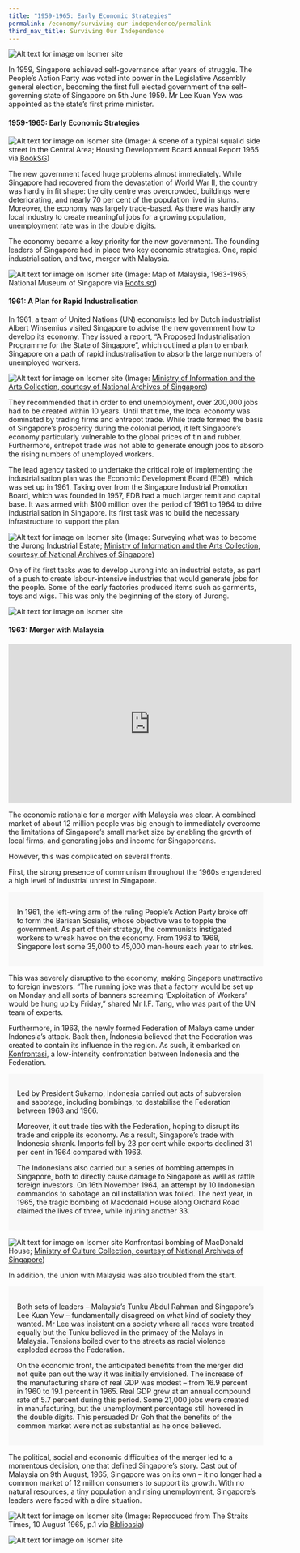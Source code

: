 ```yaml
---
title: "1959-1965: Early Economic Strategies"
permalink: /economy/surviving-our-independence/permalink
third_nav_title: Surviving Our Independence
---
```


![Alt text for image on Isomer site](/images/economy/Screenshot%202020-10-19.png)

In 1959, Singapore achieved self-governance after years of struggle. The People’s Action Party was voted into power in the Legislative Assembly general election, becoming the first full elected government of the self-governing state of Singapore on 5th June 1959. Mr Lee Kuan Yew was appointed as the state’s first prime minister.

#### 1959-1965: Early Economic Strategies
![Alt text for image on Isomer site](/images/economy/Screenshot%202020-10-28.png)
(Image: A scene of a typical squalid side street in the Central Area; Housing Development Board Annual Report 1965 via [BookSG](https://eresources.nlb.gov.sg/printheritage/detail/daa435c7-799e-4a0c-9ee4-376a31ab9f4a.aspx))

The new government faced huge problems almost immediately. While Singapore had recovered from the devastation of World War II, the country was hardly in fit shape: the city centre was overcrowded, buildings were deteriorating, and nearly 70 per cent of the population lived in slums. Moreover, the economy was largely trade-based. As there was hardly any local industry to create meaningful jobs for a growing population, unemployment rate was in the double digits.

The economy became a key priority for the new government. The founding leaders of Singapore had in place two key economic strategies. One, rapid industrialisation, and two, merger with Malaysia.

![Alt text for image on Isomer site](/images/economy/1320585.jpg)
(Image: Map of Malaysia, 1963-1965; National Museum of Singapore via [Roots.sg](https://www.roots.gov.sg/learn/collections/listing/1320585))

#### 1961: A Plan for Rapid Industralisation

In 1961, a team of United Nations (UN) economists led by Dutch industrialist Albert Winsemius visited Singapore to advise the new government how to develop its economy. They issued a report, “A Proposed Industrialisation Programme for the State of Singapore”, which outlined a plan to embark Singapore on a path of rapid industralisation to absorb the large numbers of unemployed workers.

![Alt text for image on Isomer site](/images/economy/img0106.jpg)
(Image: [Ministry of Information and the Arts Collection, courtesy of National Archives of Singapore](https://www.nas.gov.sg/archivesonline/photographs/record-details/2804679b-1162-11e3-83d5-0050568939ad))

They recommended that in order to end unemployment, over 200,000 jobs had to be created within 10 years. Until that time, the local economy was dominated by trading firms and entrepot trade. While trade formed the basis of Singapore’s prosperity during the colonial period, it left Singapore’s economy particularly vulnerable to the global prices of tin and rubber. Furthermore, entrepot trade was not able to generate enough jobs to absorb the rising numbers of unemployed workers.

The lead agency tasked to undertake the critical role of implementing the industrialisation plan was the Economic Development Board (EDB), which was set up in 1961. Taking over from the Singapore Industrial Promotion Board, which was founded in 1957, EDB had a much larger remit and capital base. It was armed with $100 million over the period of 1961 to 1964 to drive industrialisation in Singapore. Its first task was to build the necessary infrastructure to support the plan.

![Alt text for image on Isomer site](/images/economy/pm-lky-with-edb-chairman-surveying-what-was-to-become-the-jurong-industrial-estate.jpg)
(Image: Surveying what was to become the Jurong Industrial Estate; [Ministry of Information and the Arts Collection, courtesy of National Archives of Singapore](https://www.nas.gov.sg/archivesonline/photographs/record-details/5b0a4d9b-1162-11e3-83d5-0050568939ad))

One of its first tasks was to develop Jurong into an industrial estate, as part of a push to create labour-intensive industries that would generate jobs for the people. Some of the early factories produced items such as garments, toys and wigs. This was only the beginning of the story of Jurong.

![Alt text for image on Isomer site](/images/economy/Case%20Study_Jurong.gif)

#### 1963: Merger with Malaysia

<iframe width="560" height="315" src="https://www.youtube.com/embed/WjkrBKuN6CY" title="YouTube video player" frameborder="0" allow="accelerometer; autoplay; clipboard-write; encrypted-media; gyroscope; picture-in-picture" allowfullscreen></iframe>

The economic rationale for a merger with Malaysia was clear. A combined market of about 12 million people was big enough to immediately overcome the limitations of Singapore’s small market size by enabling the growth of local firms, and generating jobs and income for Singaporeans.

However, this was complicated on several fronts.

First, the strong presence of communism throughout the 1960s engendered a high level of industrial unrest in Singapore.


<div style="border:0px solid #0505f8;background-color:#f8f8f8;padding:1.2em;">

In 1961, the left-wing arm of the ruling People’s Action Party broke off to form the Barisan Sosialis, whose objective was to topple the government. As part of their strategy, the communists instigated workers to wreak havoc on the economy. From 1963 to 1968, Singapore lost some 35,000 to 45,000 man-hours each year to strikes. 
</div>
 
 This was severely disruptive to the economy, making Singapore unattractive to foreign investors. “The running joke was that a factory would be set up on Monday and all sorts of banners screaming ‘Exploitation of Workers’ would be hung up by Friday,” shared Mr I.F. Tang, who was part of the UN team of experts.

Furthermore, in 1963, the newly formed Federation of Malaya came under Indonesia’s attack. Back then, Indonesia believed that the Federation was created to contain its influence in the region. As such, it embarked on [Konfrontasi](https://eresources.nlb.gov.sg/history/events/126b6b07-f796-4b4c-b658-938001e3213e), a low-intensity confrontation between Indonesia and the Federation.

<div style="border:0px solid #0505f8;background-color:#f8f8f8;padding:1.2em;">

Led by President Sukarno, Indonesia carried out acts of subversion and sabotage, including bombings, to destabilise the Federation between 1963 and 1966. 
	
Moreover, it cut trade ties with the Federation, hoping to disrupt its trade and cripple its economy. As a result, Singapore’s trade with Indonesia shrank. Imports fell by 23 per cent while exports declined 31 per cent in 1964 compared with 1963. 
	
The Indonesians also carried out a series of bombing attempts in Singapore, both to directly cause damage to Singapore as well as rattle foreign investors. On 16th November 1964, an attempt by 10 Indonesian commandos to sabotage an oil installation was foiled. The next year, in 1965, the tragic bombing of Macdonald House along Orchard Road claimed the lives of three, while injuring another 33.
</div>

![Alt text for image on Isomer site](/images/economy/img0101.jpg)
Konfrontasi bombing of MacDonald House; [Ministry of Culture Collection, courtesy of National Archives of Singapore](https://www.nas.gov.sg/archivesonline/photographs/record-details/7e9422be-166c-11e5-9f6b-0050568939ad))

In addition, the union with Malaysia was also troubled from the start.

<div style="border:0px solid #0505f8;background-color:#f8f8f8;padding:1.2em;">

Both sets of leaders – Malaysia’s Tunku Abdul Rahman and Singapore’s Lee Kuan Yew – fundamentally disagreed on what kind of society they wanted. Mr Lee was insistent on a society where all races were treated equally but the Tunku believed in the primacy of the Malays in Malaysia. Tensions boiled over to the streets as racial violence exploded across the Federation. 

On the economic front, the anticipated benefits from the merger did not quite pan out the way it was initially envisioned. The increase of the manufacturing share of real GDP was modest – from 16.9 percent in 1960 to 19.1 percent in 1965. Real GDP grew at an annual compound rate of 5.7 percent during this period. Some 21,000 jobs were created in manufacturing, but the unemployment percentage still hovered in the double digits. This persuaded Dr Goh that the benefits of the common market were not as substantial as he once believed.
</div>

The political, social and economic difficulties of the merger led to a momentous decision, one that defined Singapore’s story. Cast out of Malaysia on 9th August, 1965, Singapore was on its own – it no longer had a common market of 12 million consumers to support its growth. With no natural resources, a tiny population and rising unemployment, Singapore’s leaders were faced with a dire situation.

![Alt text for image on Isomer site](/images/economy/straitstimes_19650810_0001-1024x649.jpg)
(Image: Reproduced from The Straits Times, 10 August 1965, p.1 via [Biblioasia](http://www.nlb.gov.sg/biblioasia/2019/01/23/looking-back-at-700-years-of-singapore/))

![Alt text for image on Isomer site](/images/More_Separation%20Agreement.gif)
